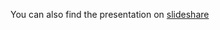 You can also find the presentation on [slideshare](http://www.slideshare.net/amirlazarovich/adk-101)